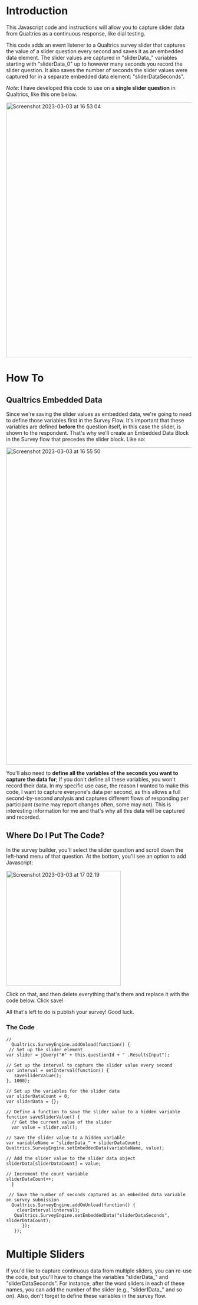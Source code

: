 # Introduction
This Javascript code and instructions will allow you to capture slider data from Qualtrics as a continuous response, like dial testing. 

This code adds an event listener to a Qualtrics survey slider that captures the value of a slider question every second and saves it as an embedded data element. The slider values are captured in "sliderData_" variables starting with "sliderData_0" up to however many seconds you record the slider question. It also saves the number of seconds the slider values were captured for in a separate embedded data element: "sliderDataSeconds".

*Note*: I have developed this code to use on a **single slider question** in Qualtrics, like this one below. 

<img width="689" alt="Screenshot 2023-03-03 at 16 53 04" src="https://user-images.githubusercontent.com/47788764/222863475-8f79533b-8b38-4aca-ac9a-fc15735fc61a.png">

# How To
## Qualtrics Embedded Data
Since we're saving the slider values as embedded data, we're going to need to define those variables first in the Survey Flow. It's important that these variables are defined **before** the question itself, in this case the slider, is shown to the respondent. That's why we'll create an Embedded Data Block in the Survey flow that precedes the slider block. Like so:

<img width="858" alt="Screenshot 2023-03-03 at 16 55 50" src="https://user-images.githubusercontent.com/47788764/222863636-5cef7674-d3f8-4b2a-947d-254b620f49fd.png">

You'll also need to **define all the variables of the seconds you want to capture the data for**; If you don't define all these variables, you won't record their data. In my specific use case, the reason I wanted to make this code, I want to capture everyone's data per second, as this allows a full second-by-second analysis and captures different flows of responding per participant (some may report changes often, some may not). This is interesting information for me and that's why all this data will be captured and recorded. 

## Where Do I Put The Code? 

In the survey builder, you'll select the slider question and scroll down the left-hand menu of that question. At the bottom, you'll see an option to add Javascript:

<img width="311" alt="Screenshot 2023-03-03 at 17 02 19" src="https://user-images.githubusercontent.com/47788764/222864071-8ff6331d-e173-427b-a9dd-ffa05b5929a5.png">

Click on that, and then delete everything that's there and replace it with the code below. Click save! 

All that's left to do is publish your survey! Good luck. 

### The Code

    //
      Qualtrics.SurveyEngine.addOnload(function() {
     // Set up the slider element
    var slider = jQuery("#" + this.questionId + " .ResultsInput");

    // Set up the interval to capture the slider value every second
    var interval = setInterval(function() {
       saveSliderValue();
    }, 1000);

    // Set up the variables for the slider data
    var sliderDataCount = 0;
    var sliderData = {};

    // Define a function to save the slider value to a hidden variable
    function saveSliderValue() {
      // Get the current value of the slider
      var value = slider.val();

    // Save the slider value to a hidden variable
    var variableName = "sliderData_" + sliderDataCount;
    Qualtrics.SurveyEngine.setEmbeddedData(variableName, value);

    // Add the slider value to the slider data object
    sliderData[sliderDataCount] = value;

    // Increment the count variable
    sliderDataCount++;
      }

     // Save the number of seconds captured as an embedded data variable on survey submission
      Qualtrics.SurveyEngine.addOnUnload(function() {
        clearInterval(interval);
       Qualtrics.SurveyEngine.setEmbeddedData("sliderDataSeconds", sliderDataCount);
          });
       });

# Multiple Sliders

If you'd like to capture continuous data from multiple sliders, you can re-use the code, but you'll have to change the variables "sliderData_" and "sliderDataSeconds". For instance, after the word sliders in each of these names, you can add the number of the slider (e.g., "slider1Data_" and so on). Also, don't forget to define these variables in the survey flow.
